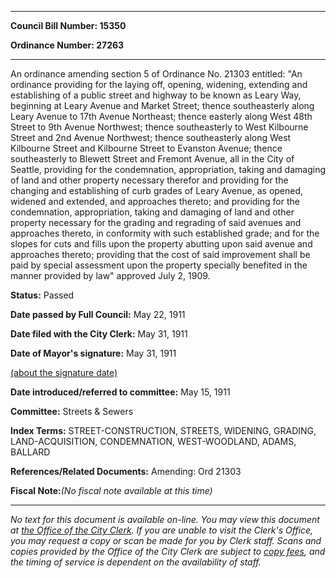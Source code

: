 

********

**Council Bill Number: 15350**
   
**Ordinance Number: 27263**
********

 An ordinance amending section 5 of Ordinance No. 21303 entitled: "An ordinance providing for the laying off, opening, widening, extending and establishing of a public street and highway to be known as Leary Way, beginning at Leary Avenue and Market Street; thence southeasterly along Leary Avenue to 17th Avenue Northeast; thence easterly along West 48th Street to 9th Avenue Northwest; thence southeasterly to West Kilbourne Street and 2nd Avenue Northwest; thence southeasterly along West Kilbourne Street and Kilbourne Street to Evanston Avenue; thence southeasterly to Blewett Street and Fremont Avenue, all in the City of Seattle, providing for the condemnation, appropriation, taking and damaging of land and other property necessary therefor and providing for the changing and establishing of curb grades of Leary Avenue, as opened, widened and extended, and approaches thereto; and providing for the condemnation, appropriation, taking and damaging of land and other property necessary for the grading and regrading of said avenues and approaches thereto, in conformity with such established grade; and for the slopes for cuts and fills upon the property abutting upon said avenue and approaches thereto; providing that the cost of said improvement shall be paid by special assessment upon the property specially benefited in the manner provided by law" approved July 2, 1909.

**Status:** Passed
   
**Date passed by Full Council:** May 22, 1911
   
**Date filed with the City Clerk:** May 31, 1911
   
**Date of Mayor's signature:** May 31, 1911
   
[(about the signature date)](/~public/approvaldate.htm)
   
   
   
**Date introduced/referred to committee:** May 15, 1911
   
**Committee:** Streets & Sewers
   
   
**Index Terms:** STREET-CONSTRUCTION, STREETS, WIDENING, GRADING, LAND-ACQUISITION, CONDEMNATION, WEST-WOODLAND, ADAMS, BALLARD

**References/Related Documents:** Amending: Ord 21303

**Fiscal Note:**_(No fiscal note available at this time)_
********

_No text for this document is available on-line. You may view this document at [the Office of the City Clerk](http://www.seattle.gov/leg/clerk/contactUs.htm). If you are unable to visit the Clerk's Office, you may request a copy or scan be made for you by Clerk staff. Scans and copies provided by the Office of the City Clerk are subject to [copy fees](http://clerk.seattle.gov/~public/clerkfees.htm), and the timing of service is dependent on the availability of staff._

